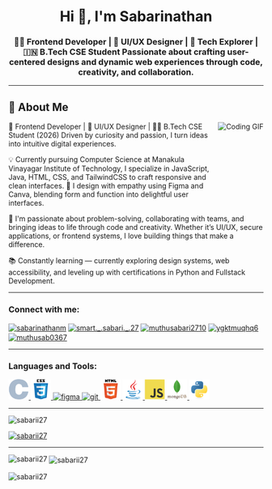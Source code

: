 <h1 align="center">Hi 👋, I'm Sabarinathan</h1>
<h3 align="center">👨‍💻 Frontend Developer | 🎨 UI/UX Designer | 🚀 Tech Explorer | 🇮🇳 B.Tech CSE Student Passionate about crafting user-centered designs and dynamic web experiences through code, creativity, and collaboration.</h3>

---

## 🚀 About Me

<img align="right" src="https://media.giphy.com/media/v1.Y2lkPTc5MGI3NjExbnFjYzVkOWhsZTY3dW05bWI5c3RjY3M5MGdqdjRnMnE4d2EyMjlrNCZlcD12MV9naWZzX3NlYXJjaCZjdD1n/9az09tlYyYNfq/giphy.gif" height="160"  alt="Coding GIF" />

🎯 Frontend Developer | 🎨 UI/UX Designer | 👨‍💻 B.Tech CSE Student (2026)
Driven by 
curiosity and passion, I turn ideas into intuitive digital experiences.

💡 Currently pursuing Computer Science at Manakula Vinayagar Institute of Technology, I specialize in JavaScript, Java, HTML, CSS, and TailwindCSS to craft responsive and clean interfaces.
🎨 I design with empathy using Figma and Canva, blending form and function into delightful user interfaces.

💬 I'm passionate about problem-solving, collaborating with teams, and bringing ideas to life through code and creativity. Whether it’s UI/UX, secure applications, or frontend systems, I love building things that make a difference.

📚 Constantly learning — currently exploring design systems, web accessibility, and leveling up with certifications in Python and Fullstack Development.
  
---

<h3 align="left">Connect with me:</h3>
<p align="left">
<a href="https://linkedin.com/in/Sabarinathan M" target="blank"><img align="center" src="https://raw.githubusercontent.com/rahuldkjain/github-profile-readme-generator/master/src/images/icons/Social/linked-in-alt.svg" alt="sabarinathanm" height="30" width="40" /></a>
<a href="https://instagram.com/smart._.sabari._.27" target="blank"><img align="center" src="https://raw.githubusercontent.com/rahuldkjain/github-profile-readme-generator/master/src/images/icons/Social/instagram.svg" alt="smart._.sabari._.27" height="30" width="40" /></a>
<a href="https://www.hackerrank.com/muthusabari2710" target="blank"><img align="center" src="https://raw.githubusercontent.com/rahuldkjain/github-profile-readme-generator/master/src/images/icons/Social/hackerrank.svg" alt="muthusabari2710" height="30" width="40" /></a>
<a href="https://www.leetcode.com/ygktmuqhq6" target="blank"><img align="center" src="https://raw.githubusercontent.com/rahuldkjain/github-profile-readme-generator/master/src/images/icons/Social/leet-code.svg" alt="ygktmuqhq6" height="30" width="40" /></a>
<a href="https://auth.geeksforgeeks.org/user/muthusab0367" target="blank"><img align="center" src="https://raw.githubusercontent.com/rahuldkjain/github-profile-readme-generator/master/src/images/icons/Social/geeks-for-geeks.svg" alt="muthusab0367" height="30" width="40" /></a>
</p>

---

<h3 align="left">Languages and Tools:</h3>
<p align="left"> <a href="https://www.cprogramming.com/" target="_blank" rel="noreferrer"> <img src="https://raw.githubusercontent.com/devicons/devicon/master/icons/c/c-original.svg" alt="c" width="40" height="40"/> </a> <a href="https://www.w3schools.com/css/" target="_blank" rel="noreferrer"> <img src="https://raw.githubusercontent.com/devicons/devicon/master/icons/css3/css3-original-wordmark.svg" alt="css3" width="40" height="40"/> </a> <a href="https://www.figma.com/" target="_blank" rel="noreferrer"> <img src="https://www.vectorlogo.zone/logos/figma/figma-icon.svg" alt="figma" width="40" height="40"/> </a> <a href="https://git-scm.com/" target="_blank" rel="noreferrer"> <img src="https://www.vectorlogo.zone/logos/git-scm/git-scm-icon.svg" alt="git" width="40" height="40"/> </a> <a href="https://www.w3.org/html/" target="_blank" rel="noreferrer"> <img src="https://raw.githubusercontent.com/devicons/devicon/master/icons/html5/html5-original-wordmark.svg" alt="html5" width="40" height="40"/> </a> <a href="https://www.java.com" target="_blank" rel="noreferrer"> <img src="https://raw.githubusercontent.com/devicons/devicon/master/icons/java/java-original.svg" alt="java" width="40" height="40"/> </a> <a href="https://developer.mozilla.org/en-US/docs/Web/JavaScript" target="_blank" rel="noreferrer"> <img src="https://raw.githubusercontent.com/devicons/devicon/master/icons/javascript/javascript-original.svg" alt="javascript" width="40" height="40"/> </a> <a href="https://www.mongodb.com/" target="_blank" rel="noreferrer"> <img src="https://raw.githubusercontent.com/devicons/devicon/master/icons/mongodb/mongodb-original-wordmark.svg" alt="mongodb" width="40" height="40"/> </a> <a href="https://www.python.org" target="_blank" rel="noreferrer"> <img src="https://raw.githubusercontent.com/devicons/devicon/master/icons/python/python-original.svg" alt="python" width="40" height="40"/> </a> </p>

---

<p align="left"> <img src="https://komarev.com/ghpvc/?username=sabarii27&label=Profile%20views&color=0e75b6&style=flat" alt="sabarii27" /> </p>

<p align="left"> <a href="https://github.com/ryo-ma/github-profile-trophy"><img src="https://github-profile-trophy.vercel.app/?username=sabarii27" alt="sabarii27" /></a> </p>

---

<p><img align="left" src="https://github-readme-stats.vercel.app/api/top-langs?username=sabarii27&show_icons=true&locale=en&layout=compact" alt="sabarii27" /></p>

<p>&nbsp;<img align="center" src="https://github-readme-stats.vercel.app/api?username=sabarii27&show_icons=true&locale=en" alt="sabarii27" /></p>

<p><img align="center" src="https://github-readme-streak-stats.herokuapp.com/?user=sabarii27&" alt="sabarii27" /></p>
